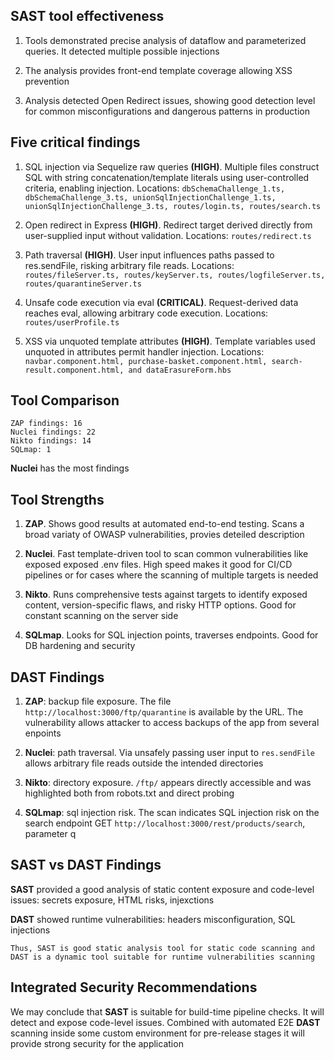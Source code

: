 ## SAST tool effectiveness

1) Tools demonstrated precise analysis of dataflow and parameterized queries. It detected multiple possible injections

2) The analysis provides front-end template coverage allowing XSS prevention

3) Analysis detected Open Redirect issues, showing good detection level for common misconfigurations and dangerous patterns in production

## Five critical findings

1) SQL injection via Sequelize raw queries **(HIGH)**. Multiple files construct SQL with string concatenation/template literals using user-controlled criteria, enabling injection. Locations: `dbSchemaChallenge_1.ts, dbSchemaChallenge_3.ts, unionSqlInjectionChallenge_1.ts, unionSqlInjectionChallenge_3.ts, routes/login.ts, routes/search.ts`

2) Open redirect in Express **(HIGH)**. Redirect target derived directly from user-supplied input without validation. Locations: `routes/redirect.ts`

3) Path traversal **(HIGH)**. User input influences paths passed to res.sendFile, risking arbitrary file reads. Locations: `routes/fileServer.ts, routes/keyServer.ts, routes/logfileServer.ts, routes/quarantineServer.ts`

4) Unsafe code execution via eval **(CRITICAL)**. Request-derived data reaches eval, allowing arbitrary code execution. Locations: `routes/userProfile.ts`

5) XSS via unquoted template attributes **(HIGH)**. Template variables used unquoted in attributes permit handler injection. Locations: `navbar.component.html, purchase-basket.component.html, search-result.component.html, and dataErasureForm.hbs`

## Tool Comparison

```
ZAP findings: 16
Nuclei findings: 22
Nikto findings: 14
SQLmap: 1
```

**Nuclei** has the most findings

## Tool Strengths

1) **ZAP**. Shows good results at automated end-to-end testing. Scans a broad variaty of OWASP vulnerabilities, provies deteiled description

2) **Nuclei**. Fast template-driven tool to scan common vulnerabilities like exposed exposed .env files. High speed makes it good for CI/CD pipelines or for cases where the scanning of multiple targets is needed

3) **Nikto**. Runs comprehensive tests against targets to identify exposed content, version-specific flaws, and risky HTTP options. Good for constant scanning on the server side

4) **SQLmap**. Looks for SQL injection points, traverses endpoints. Good for DB hardening and security

## DAST Findings

1) **ZAP**: backup file exposure. The file `http://localhost:3000/ftp/quarantine` is available by the URL. The vulnerability allows attacker to access backups of the app from several enpoints

2) **Nuclei**: path traversal. Via unsafely passing user input to `res.sendFile` allows arbitrary file reads outside the intended directories

3) **Nikto**: directory exposure. `/ftp/` appears directly accessible and was highlighted both from robots.txt and direct probing

4) **SQLmap**: sql injection risk. The scan indicates SQL injection risk on the search endpoint GET `http://localhost:3000/rest/products/search`, parameter q

## SAST vs DAST Findings

**SAST** provided a good analysis of static content exposure and code-level issues: secrets exposure, HTML risks, injexctions

**DAST** showed runtime vulnerabilities: headers misconfiguration, SQL injections

`Thus, SAST is good static analysis tool for static code scanning and DAST is a dynamic tool suitable for runtime vulnerabilities scanning`

## Integrated Security Recommendations

We may conclude that **SAST** is suitable for build-time pipeline checks. It will detect and expose code-level issues. Combined with automated E2E **DAST** scanning inside some custom environment for pre-release stages it will provide strong security for the application
